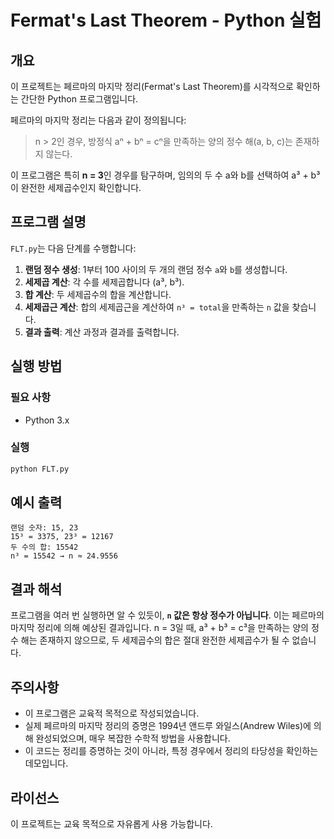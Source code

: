 # Fermat's Last Theorem - Python 실험

## 개요

이 프로젝트는 페르마의 마지막 정리(Fermat's Last Theorem)를 시각적으로 확인하는 간단한 Python 프로그램입니다.

페르마의 마지막 정리는 다음과 같이 정의됩니다:
> n > 2인 경우, 방정식 aⁿ + bⁿ = cⁿ을 만족하는 양의 정수 해(a, b, c)는 존재하지 않는다.

이 프로그램은 특히 **n = 3**인 경우를 탐구하며, 임의의 두 수 a와 b를 선택하여 a³ + b³이 완전한 세제곱수인지 확인합니다.

## 프로그램 설명

`FLT.py`는 다음 단계를 수행합니다:

1. **랜덤 정수 생성**: 1부터 100 사이의 두 개의 랜덤 정수 `a`와 `b`를 생성합니다.
2. **세제곱 계산**: 각 수를 세제곱합니다 (a³, b³).
3. **합 계산**: 두 세제곱수의 합을 계산합니다.
4. **세제곱근 계산**: 합의 세제곱근을 계산하여 `n³ = total`을 만족하는 `n` 값을 찾습니다.
5. **결과 출력**: 계산 과정과 결과를 출력합니다.

## 실행 방법

### 필요 사항
- Python 3.x

### 실행
```bash
python FLT.py
```

## 예시 출력

```
랜덤 숫자: 15, 23
15³ = 3375, 23³ = 12167
두 수의 합: 15542
n³ = 15542 → n ≈ 24.9556
```

## 결과 해석

프로그램을 여러 번 실행하면 알 수 있듯이, **`n` 값은 항상 정수가 아닙니다**. 이는 페르마의 마지막 정리에 의해 예상된 결과입니다. n = 3일 때, a³ + b³ = c³을 만족하는 양의 정수 해는 존재하지 않으므로, 두 세제곱수의 합은 절대 완전한 세제곱수가 될 수 없습니다.

## 주의사항

- 이 프로그램은 교육적 목적으로 작성되었습니다.
- 실제 페르마의 마지막 정리의 증명은 1994년 앤드루 와일스(Andrew Wiles)에 의해 완성되었으며, 매우 복잡한 수학적 방법을 사용합니다.
- 이 코드는 정리를 증명하는 것이 아니라, 특정 경우에서 정리의 타당성을 확인하는 데모입니다.

## 라이선스

이 프로젝트는 교육 목적으로 자유롭게 사용 가능합니다.
